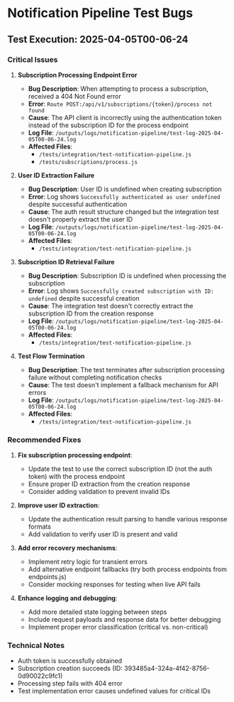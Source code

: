 # Notification Pipeline Test Bugs

## Test Execution: 2025-04-05T00-06-24

### Critical Issues

1. **Subscription Processing Endpoint Error**
   - **Bug Description**: When attempting to process a subscription, received a 404 Not Found error
   - **Error**: `Route POST:/api/v1/subscriptions/{token}/process not found`
   - **Cause**: The API client is incorrectly using the authentication token instead of the subscription ID for the process endpoint
   - **Log File**: `/outputs/logs/notification-pipeline/test-log-2025-04-05T00-06-24.log`
   - **Affected Files**: 
     - `/tests/integration/test-notification-pipeline.js`
     - `/tests/subscriptions/process.js`

2. **User ID Extraction Failure**
   - **Bug Description**: User ID is undefined when creating subscription
   - **Error**: Log shows `Successfully authenticated as user undefined` despite successful authentication
   - **Cause**: The auth result structure changed but the integration test doesn't properly extract the user ID
   - **Log File**: `/outputs/logs/notification-pipeline/test-log-2025-04-05T00-06-24.log`
   - **Affected Files**: 
     - `/tests/integration/test-notification-pipeline.js`

3. **Subscription ID Retrieval Failure**  
   - **Bug Description**: Subscription ID is undefined when processing the subscription
   - **Error**: Log shows `Successfully created subscription with ID: undefined` despite successful creation
   - **Cause**: The integration test doesn't correctly extract the subscription ID from the creation response
   - **Log File**: `/outputs/logs/notification-pipeline/test-log-2025-04-05T00-06-24.log`
   - **Affected Files**:
     - `/tests/integration/test-notification-pipeline.js`

4. **Test Flow Termination**
   - **Bug Description**: The test terminates after subscription processing failure without completing notification checks
   - **Cause**: The test doesn't implement a fallback mechanism for API errors
   - **Log File**: `/outputs/logs/notification-pipeline/test-log-2025-04-05T00-06-24.log`
   - **Affected Files**:
     - `/tests/integration/test-notification-pipeline.js`

### Recommended Fixes

1. **Fix subscription processing endpoint**:
   - Update the test to use the correct subscription ID (not the auth token) with the process endpoint
   - Ensure proper ID extraction from the creation response
   - Consider adding validation to prevent invalid IDs

2. **Improve user ID extraction**:
   - Update the authentication result parsing to handle various response formats
   - Add validation to verify user ID is present and valid

3. **Add error recovery mechanisms**:
   - Implement retry logic for transient errors
   - Add alternative endpoint fallbacks (try both process endpoints from endpoints.js)
   - Consider mocking responses for testing when live API fails

4. **Enhance logging and debugging**:
   - Add more detailed state logging between steps
   - Include request payloads and response data for better debugging
   - Implement proper error classification (critical vs. non-critical)

### Technical Notes

- Auth token is successfully obtained
- Subscription creation succeeds (ID: 393485a4-324a-4f42-8756-0d90022c9fc1)
- Processing step fails with 404 error
- Test implementation error causes undefined values for critical IDs